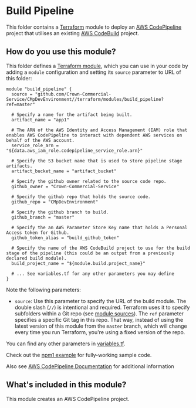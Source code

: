 # Build Pipeline

This folder contains a [Terraform](https://www.terraform.io/) module to deploy an [AWS CodePipeline](https://aws.amazon.com/codepipeline/) project that utilises an existing [AWS CodeBuild](https://aws.amazon.com/codebuild/) project.

## How do you use this module?

This folder defines a [Terraform module](https://www.terraform.io/docs/modules/usage.html), which you can use in your
code by adding a `module` configuration and setting its `source` parameter to URL of this folder:

```hcl
module "build_pipeline" {
  source = "github.com/Crown-Commercial-Service/CMpDevEnvironment//terraform/modules/build_pipeline?ref=master"

  # Specify a name for the artifact being built.
  artifact_name = "app1"

  # The ARN of the AWS Identity and Access Management (IAM) role that enables AWS CodePipeline to interact with dependent AWS services on behalf of the AWS account.
  service_role_arn = "${data.aws_iam_role.codepipeline_service_role.arn}"

  # Specify the S3 bucket name that is used to store pipeline stage artifacts.
  artifact_bucket_name = "artifact_bucket"

  # Specify the github owner related to the source code repo.
  github_owner = "Crown-Commercial-Service"

  # Specify the github repo that holds the source code.
  github_repo = "CMpDevEnvironment"

  # Specify the github branch to build.
  github_branch = "master"

  # Specify the an AWS Parameter Store Key name that holds a Personal Access token for Github.
  github_token_alias = "build_github_token"

  # Specify the name of the AWS CodeBuild project to use for the build stage of the pipeline (this could be an output from a previously declared build module).
  build_project_name = "${module.build.project_name}"

  # ... See variables.tf for any other parameters you may define
}
```

Note the following parameters:

* `source`: Use this parameter to specify the URL of the build module. The double slash (`//`) is intentional 
  and required. Terraform uses it to specify subfolders within a Git repo (see [module 
  sources](https://www.terraform.io/docs/modules/sources.html)). The `ref` parameter specifies a specific Git tag in 
  this repo. That way, instead of using the latest version of this module from the `master` branch, which 
  will change every time you run Terraform, you're using a fixed version of the repo.

You can find any other parameters in [variables.tf](variables.tf).

Check out the [npm1 example](https://github.com/Crown-Commercial-Service/CMpDevEnvironment/blob/production/terraform/build/npm1/main.tf) for fully-working sample code. 

Also see [AWS CodePipeline Documentation](https://docs.aws.amazon.com/codepipeline/latest/userguide/welcome.html) for additional information

## What's included in this module?

This module creates an AWS CodePipeline project.
